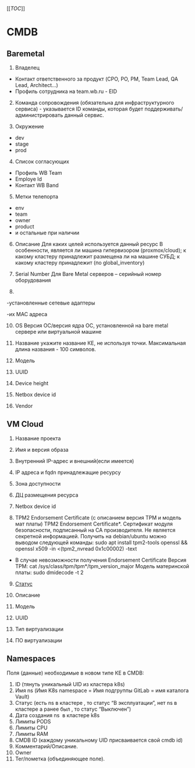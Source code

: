 [[_TOC_]]

# CMDB
## Baremetal

1. Владелец
* Контакт ответственного за продукт (CPO, PO, PM, Team Lead, QA Lead, Architect...)
* Профиль сотрудника на team.wb.ru - EID

2. Команда сопровождения
   (обязательна для инфраструктурного сервиса) - указывается ID команды, которая будет поддерживать/администрировать данный сервис.

3. Окружение
* dev
* stage
* prod
  
4. Список согласующих
* Профиль WB Team 
* Employe Id
* Контакт WB Band
  
5. Метки телепорта
* env
* team
* owner
* product 
* и остальные при наличии
  
6. Описание
Для каких целей используется данный ресурс
В особенности, является ли машина гипервизором (proxmox/cloud); к какому кластеру принадлежит
размещена ли на машине СУБД; к какому кластеру принадлежит (по global_inventory)

7. Serial Number
Для Bare Metal серверов – серийный номер оборудования

8.
-установленные сетевые адаптеры

-их MAC адреса

10. OS
Версия ОС/версия ядра ОС, установленной на bare metal сервере или виртуальной машине

11. Название
 укажите название КЕ, не используя точки. Максимальная длина названия - 100 символов.

12. Модель

13. UUID

14. Device height

15. Netbox device id

16. Vendor






## VM Cloud
1. Название проекта

2. Имя и версия образа

3. Внутренний IP-адрес и внешний(если имеется)

4. IP адреса и fqdn принадлежащие ресурсу

5. Зона доступности

6. ДЦ размещения ресурса

7. Netbox device id

8. TPM2 Endorsement Certificate (с описанием версия ТРМ и модель мат платы)
   TPM2 Endorsement Certificate*. Сертификат модуля безопасности, подписанный на CA производителя. Не является секретной информацией. Получить на debian/ubuntu можно выводом следующей команды: sudo apt install tpm2-tools openssl && openssl x509 -in <(tpm2_nvread 0x1c00002) -text
* В случае невозможности получения Endorsement Certificate
Версия TPM: cat /sys/class/tpm/tpm*/tpm_version_major
Модель материнской платы: sudo dmidecode -t 2

9. [Статус](https://cmdb-ingress-controller.cmdb.svc.k8s.dldevel/docs/kef/statuseske.html)
   
10. Описание
11. Модель
12. UUID
13. Тип виртуализации
14. ПО виртуализации




## Namespaces
Поля (данные) необходимые в новом типе КЕ в CMDB:
1. ID (тянуть уникальный UID из кластера k8s)
2. Имя ns (Имя K8s namespace = Имя подгруппы GitLab = имя каталога Vault)
3. Статус (есть ns в кластере , то статус “В эксплуатации”, нет ns в кластере а ранее был , то статус “Выключен”)
4. Дата создания ns  в кластере k8s
5. Лимиты PODS
6. Лимиты CPU
7. Лимиты RAM
8. CMDB ID (каждому уникальному UID присваивается свой cmdb id)
9. Комментарий/Описание.
10. Owner
11. Тег/пометка (объединяющее поле).
